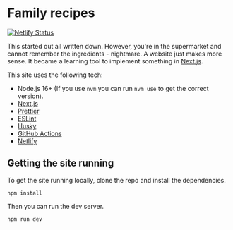 # Family recipes

[![Netlify Status](https://api.netlify.com/api/v1/badges/fc79413f-c86c-42d7-9238-c72f45b407fe/deploy-status)](https://app.netlify.com/sites/bms-recipes/deploys)

This started out all written down. However, you're in the supermarket and cannot remember the ingredients - nightmare. A website just makes more sense. It became a learning tool to implement something in [Next.js](https://nextjs.org).

This site uses the following tech:

- Node.js 16+ (If you use `nvm` you can run `nvm use` to get the correct version).
- [Next.js](https://nextjs.org)
- [Prettier](https://prettier.io)
- [ESLint](https://eslint.org)
- [Husky](https://typicode.github.io/husky/)
- [GitHub Actions](https://github.com/features/actions)
- [Netlify](https://www.netlify.com)

## Getting the site running

To get the site running locally, clone the repo and install the dependencies.

```shell
npm install
```

Then you can run the dev server.

```shell
npm run dev
```
